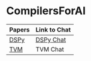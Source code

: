 # CompilersForAI

| Papers        | Link to Chat  |
| ------------- | ------------- |
| [DSPy](https://arxiv.org/pdf/2310.03714)           | [DSPy Chat](https://chatgpt.com/share/68c1b486-d4c8-8003-bcdf-c49ed67beeb6)          |
| [TVM](https://arxiv.org/abs/1802.04799)         | TVM Chat          |
